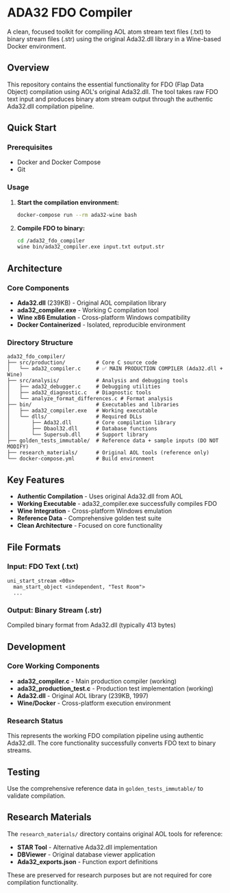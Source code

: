 # ADA32 FDO Compiler

A clean, focused toolkit for compiling AOL atom stream text files (.txt) to binary stream files (.str) using the original Ada32.dll library in a Wine-based Docker environment.

## Overview

This repository contains the essential functionality for FDO (Flap Data Object) compilation using AOL's original Ada32.dll. The tool takes raw FDO text input and produces binary atom stream output through the authentic Ada32.dll compilation pipeline.

## Quick Start

### Prerequisites
- Docker and Docker Compose
- Git

### Usage

1. **Start the compilation environment:**
   ```bash
   docker-compose run --rm ada32-wine bash
   ```

2. **Compile FDO to binary:**
   ```bash
   cd /ada32_fdo_compiler
   wine bin/ada32_compiler.exe input.txt output.str
   ```

## Architecture

### Core Components
- **Ada32.dll** (239KB) - Original AOL compilation library
- **ada32_compiler.exe** - Working C compilation tool
- **Wine x86 Emulation** - Cross-platform Windows compatibility
- **Docker Containerized** - Isolated, reproducible environment

### Directory Structure
```
ada32_fdo_compiler/
├── src/production/          # Core C source code
│   └── ada32_compiler.c     # ✅ MAIN PRODUCTION COMPILER (Ada32.dll + Wine)
├── src/analysis/            # Analysis and debugging tools
│   ├── ada32_debugger.c     # Debugging utilities
│   ├── ada32_diagnostic.c   # Diagnostic tools
│   └── analyze_format_differences.c # Format analysis
├── bin/                     # Executables and libraries
│   ├── ada32_compiler.exe   # Working executable
│   └── dlls/                # Required DLLs
│       ├── Ada32.dll        # Core compilation library
│       ├── Dbaol32.dll      # Database functions
│       └── Supersub.dll     # Support library
├── golden_tests_immutable/  # Reference data + sample inputs (DO NOT MODIFY)
├── research_materials/      # Original AOL tools (reference only)
└── docker-compose.yml       # Build environment
```

## Key Features

- **Authentic Compilation** - Uses original Ada32.dll from AOL
- **Working Executable** - ada32_compiler.exe successfully compiles FDO
- **Wine Integration** - Cross-platform Windows emulation
- **Reference Data** - Comprehensive golden test suite
- **Clean Architecture** - Focused on core functionality

## File Formats

### Input: FDO Text (.txt)
```
uni_start_stream <00x>
  man_start_object <independent, "Test Room">
  ...
```

### Output: Binary Stream (.str)
Compiled binary format from Ada32.dll (typically 413 bytes)

## Development

### Core Working Components
- **ada32_compiler.c** - Main production compiler (working)
- **ada32_production_test.c** - Production test implementation (working)
- **Ada32.dll** - Original AOL library (239KB, 1997)
- **Wine/Docker** - Cross-platform execution environment

### Research Status
This represents the working FDO compilation pipeline using authentic Ada32.dll. The core functionality successfully converts FDO text to binary streams.

## Testing

Use the comprehensive reference data in `golden_tests_immutable/` to validate compilation.

## Research Materials

The `research_materials/` directory contains original AOL tools for reference:
- **STAR Tool** - Alternative Ada32.dll implementation
- **DBViewer** - Original database viewer application
- **Ada32_exports.json** - Function export definitions

These are preserved for research purposes but are not required for core compilation functionality.
